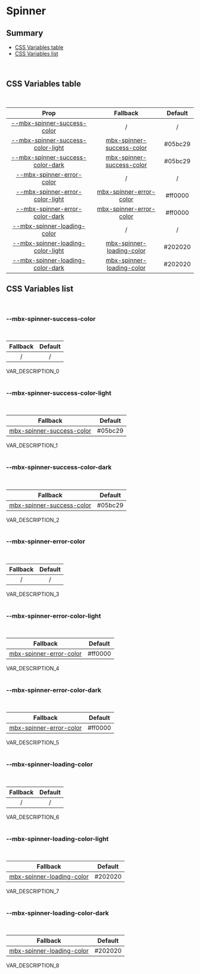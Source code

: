 # Spinner

## Summary

- [CSS Variables table](#css-variables-table)
- [CSS Variables list](#css-variables-list)

<br>

## CSS Variables table

<br>

| <div style='text-align:center;margin:auto;'>Prop</div> | <div style='text-align:center;margin:auto;'>Fallback</div> | <div style='text-align:center;margin:auto;'>Default</div> |
| ------------------------------------------------------ | ---------------------------------------------------------- | --------------------------------------------------------- |
| <div style='text-align:center;margin:auto;'>[--mbx-spinner-success-color](#mbx-spinner-success-color)</div> | <div style='text-align:center;margin:auto;'>/</div> | <div style='text-align:center;margin:auto;'>/</div> |
| <div style='text-align:center;margin:auto;'>[--mbx-spinner-success-color-light](#mbx-spinner-success-color-light)</div> | <div style='text-align:center;margin:auto;'>[mbx-spinner-success-color](#mbx-spinner-success-color)</div> | <div style='text-align:center;margin:auto;'>#05bc29</div> |
| <div style='text-align:center;margin:auto;'>[--mbx-spinner-success-color-dark](#mbx-spinner-success-color-dark)</div> | <div style='text-align:center;margin:auto;'>[mbx-spinner-success-color](#mbx-spinner-success-color)</div> | <div style='text-align:center;margin:auto;'>#05bc29</div> |
| <div style='text-align:center;margin:auto;'>[--mbx-spinner-error-color](#mbx-spinner-error-color)</div> | <div style='text-align:center;margin:auto;'>/</div> | <div style='text-align:center;margin:auto;'>/</div> |
| <div style='text-align:center;margin:auto;'>[--mbx-spinner-error-color-light](#mbx-spinner-error-color-light)</div> | <div style='text-align:center;margin:auto;'>[mbx-spinner-error-color](#mbx-spinner-error-color)</div> | <div style='text-align:center;margin:auto;'>#ff0000</div> |
| <div style='text-align:center;margin:auto;'>[--mbx-spinner-error-color-dark](#mbx-spinner-error-color-dark)</div> | <div style='text-align:center;margin:auto;'>[mbx-spinner-error-color](#mbx-spinner-error-color)</div> | <div style='text-align:center;margin:auto;'>#ff0000</div> |
| <div style='text-align:center;margin:auto;'>[--mbx-spinner-loading-color](#mbx-spinner-loading-color)</div> | <div style='text-align:center;margin:auto;'>/</div> | <div style='text-align:center;margin:auto;'>/</div> |
| <div style='text-align:center;margin:auto;'>[--mbx-spinner-loading-color-light](#mbx-spinner-loading-color-light)</div> | <div style='text-align:center;margin:auto;'>[mbx-spinner-loading-color](#mbx-spinner-loading-color)</div> | <div style='text-align:center;margin:auto;'>#202020</div> |
| <div style='text-align:center;margin:auto;'>[--mbx-spinner-loading-color-dark](#mbx-spinner-loading-color-dark)</div> | <div style='text-align:center;margin:auto;'>[mbx-spinner-loading-color](#mbx-spinner-loading-color)</div> | <div style='text-align:center;margin:auto;'>#202020</div> |


## CSS Variables list

<br>

### --mbx-spinner-success-color

<br>


| <div style='text-align:center;margin:auto;'>Fallback</div> | <div style='text-align:center;margin:auto;'>Default</div> |
| ---------------------------------------------------------- | --------------------------------------------------------- |
| <div style='text-align:center;margin:auto;'>/</div> | <div style='text-align:center;margin:auto;'>/</div> |


VAR_DESCRIPTION_0<br><br>
### --mbx-spinner-success-color-light

<br>


| <div style='text-align:center;margin:auto;'>Fallback</div> | <div style='text-align:center;margin:auto;'>Default</div> |
| ---------------------------------------------------------- | --------------------------------------------------------- |
| <div style='text-align:center;margin:auto;'>[mbx-spinner-success-color](#mbx-spinner-success-color)</div> | <div style='text-align:center;margin:auto;'>#05bc29</div> |


VAR_DESCRIPTION_1<br><br>
### --mbx-spinner-success-color-dark

<br>


| <div style='text-align:center;margin:auto;'>Fallback</div> | <div style='text-align:center;margin:auto;'>Default</div> |
| ---------------------------------------------------------- | --------------------------------------------------------- |
| <div style='text-align:center;margin:auto;'>[mbx-spinner-success-color](#mbx-spinner-success-color)</div> | <div style='text-align:center;margin:auto;'>#05bc29</div> |


VAR_DESCRIPTION_2<br><br>
### --mbx-spinner-error-color

<br>


| <div style='text-align:center;margin:auto;'>Fallback</div> | <div style='text-align:center;margin:auto;'>Default</div> |
| ---------------------------------------------------------- | --------------------------------------------------------- |
| <div style='text-align:center;margin:auto;'>/</div> | <div style='text-align:center;margin:auto;'>/</div> |


VAR_DESCRIPTION_3<br><br>
### --mbx-spinner-error-color-light

<br>


| <div style='text-align:center;margin:auto;'>Fallback</div> | <div style='text-align:center;margin:auto;'>Default</div> |
| ---------------------------------------------------------- | --------------------------------------------------------- |
| <div style='text-align:center;margin:auto;'>[mbx-spinner-error-color](#mbx-spinner-error-color)</div> | <div style='text-align:center;margin:auto;'>#ff0000</div> |


VAR_DESCRIPTION_4<br><br>
### --mbx-spinner-error-color-dark

<br>


| <div style='text-align:center;margin:auto;'>Fallback</div> | <div style='text-align:center;margin:auto;'>Default</div> |
| ---------------------------------------------------------- | --------------------------------------------------------- |
| <div style='text-align:center;margin:auto;'>[mbx-spinner-error-color](#mbx-spinner-error-color)</div> | <div style='text-align:center;margin:auto;'>#ff0000</div> |


VAR_DESCRIPTION_5<br><br>
### --mbx-spinner-loading-color

<br>


| <div style='text-align:center;margin:auto;'>Fallback</div> | <div style='text-align:center;margin:auto;'>Default</div> |
| ---------------------------------------------------------- | --------------------------------------------------------- |
| <div style='text-align:center;margin:auto;'>/</div> | <div style='text-align:center;margin:auto;'>/</div> |


VAR_DESCRIPTION_6<br><br>
### --mbx-spinner-loading-color-light

<br>


| <div style='text-align:center;margin:auto;'>Fallback</div> | <div style='text-align:center;margin:auto;'>Default</div> |
| ---------------------------------------------------------- | --------------------------------------------------------- |
| <div style='text-align:center;margin:auto;'>[mbx-spinner-loading-color](#mbx-spinner-loading-color)</div> | <div style='text-align:center;margin:auto;'>#202020</div> |


VAR_DESCRIPTION_7<br><br>
### --mbx-spinner-loading-color-dark

<br>


| <div style='text-align:center;margin:auto;'>Fallback</div> | <div style='text-align:center;margin:auto;'>Default</div> |
| ---------------------------------------------------------- | --------------------------------------------------------- |
| <div style='text-align:center;margin:auto;'>[mbx-spinner-loading-color](#mbx-spinner-loading-color)</div> | <div style='text-align:center;margin:auto;'>#202020</div> |


VAR_DESCRIPTION_8<br><br>

